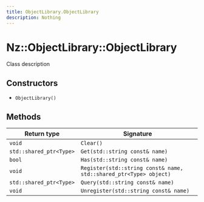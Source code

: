 ```yaml
---
title: ObjectLibrary.ObjectLibrary
description: Nothing
---
```


# Nz::ObjectLibrary::ObjectLibrary

Class description

## Constructors

- `ObjectLibrary()`

## Methods

| Return type | Signature |
| ----------- | --------- |
| `void` | `Clear()` |
| `std::shared_ptr<Type>` | `Get(std::string const& name)` |
| `bool` | `Has(std::string const& name)` |
| `void` | `Register(std::string const& name, std::shared_ptr<Type> object)` |
| `std::shared_ptr<Type>` | `Query(std::string const& name)` |
| `void` | `Unregister(std::string const& name)` |
